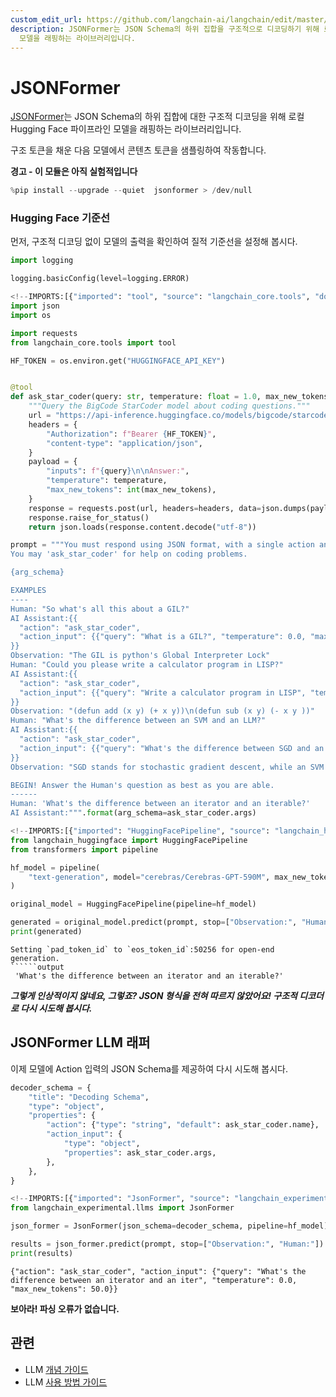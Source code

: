 ```yaml
---
custom_edit_url: https://github.com/langchain-ai/langchain/edit/master/docs/docs/integrations/llms/jsonformer_experimental.ipynb
description: JSONFormer는 JSON Schema의 하위 집합을 구조적으로 디코딩하기 위해 로컬 Hugging Face 파이프라인
  모델을 래핑하는 라이브러리입니다.
---
```


# JSONFormer

[JSONFormer](https://github.com/1rgs/jsonformer)는 JSON Schema의 하위 집합에 대한 구조적 디코딩을 위해 로컬 Hugging Face 파이프라인 모델을 래핑하는 라이브러리입니다.

구조 토큰을 채운 다음 모델에서 콘텐츠 토큰을 샘플링하여 작동합니다.

**경고 - 이 모듈은 아직 실험적입니다**

```python
%pip install --upgrade --quiet  jsonformer > /dev/null
```


### Hugging Face 기준선

먼저, 구조적 디코딩 없이 모델의 출력을 확인하여 질적 기준선을 설정해 봅시다.

```python
import logging

logging.basicConfig(level=logging.ERROR)
```


```python
<!--IMPORTS:[{"imported": "tool", "source": "langchain_core.tools", "docs": "https://api.python.langchain.com/en/latest/tools/langchain_core.tools.convert.tool.html", "title": "JSONFormer"}]-->
import json
import os

import requests
from langchain_core.tools import tool

HF_TOKEN = os.environ.get("HUGGINGFACE_API_KEY")


@tool
def ask_star_coder(query: str, temperature: float = 1.0, max_new_tokens: float = 250):
    """Query the BigCode StarCoder model about coding questions."""
    url = "https://api-inference.huggingface.co/models/bigcode/starcoder"
    headers = {
        "Authorization": f"Bearer {HF_TOKEN}",
        "content-type": "application/json",
    }
    payload = {
        "inputs": f"{query}\n\nAnswer:",
        "temperature": temperature,
        "max_new_tokens": int(max_new_tokens),
    }
    response = requests.post(url, headers=headers, data=json.dumps(payload))
    response.raise_for_status()
    return json.loads(response.content.decode("utf-8"))
```


```python
prompt = """You must respond using JSON format, with a single action and single action input.
You may 'ask_star_coder' for help on coding problems.

{arg_schema}

EXAMPLES
----
Human: "So what's all this about a GIL?"
AI Assistant:{{
  "action": "ask_star_coder",
  "action_input": {{"query": "What is a GIL?", "temperature": 0.0, "max_new_tokens": 100}}"
}}
Observation: "The GIL is python's Global Interpreter Lock"
Human: "Could you please write a calculator program in LISP?"
AI Assistant:{{
  "action": "ask_star_coder",
  "action_input": {{"query": "Write a calculator program in LISP", "temperature": 0.0, "max_new_tokens": 250}}
}}
Observation: "(defun add (x y) (+ x y))\n(defun sub (x y) (- x y ))"
Human: "What's the difference between an SVM and an LLM?"
AI Assistant:{{
  "action": "ask_star_coder",
  "action_input": {{"query": "What's the difference between SGD and an SVM?", "temperature": 1.0, "max_new_tokens": 250}}
}}
Observation: "SGD stands for stochastic gradient descent, while an SVM is a Support Vector Machine."

BEGIN! Answer the Human's question as best as you are able.
------
Human: 'What's the difference between an iterator and an iterable?'
AI Assistant:""".format(arg_schema=ask_star_coder.args)
```


```python
<!--IMPORTS:[{"imported": "HuggingFacePipeline", "source": "langchain_huggingface", "docs": "https://api.python.langchain.com/en/latest/llms/langchain_huggingface.llms.huggingface_pipeline.HuggingFacePipeline.html", "title": "JSONFormer"}]-->
from langchain_huggingface import HuggingFacePipeline
from transformers import pipeline

hf_model = pipeline(
    "text-generation", model="cerebras/Cerebras-GPT-590M", max_new_tokens=200
)

original_model = HuggingFacePipeline(pipeline=hf_model)

generated = original_model.predict(prompt, stop=["Observation:", "Human:"])
print(generated)
```

```output
Setting `pad_token_id` to `eos_token_id`:50256 for open-end generation.
``````output
 'What's the difference between an iterator and an iterable?'
```

***그렇게 인상적이지 않네요, 그렇죠? JSON 형식을 전혀 따르지 않았어요! 구조적 디코더로 다시 시도해 봅시다.***

## JSONFormer LLM 래퍼

이제 모델에 Action 입력의 JSON Schema를 제공하여 다시 시도해 봅시다.

```python
decoder_schema = {
    "title": "Decoding Schema",
    "type": "object",
    "properties": {
        "action": {"type": "string", "default": ask_star_coder.name},
        "action_input": {
            "type": "object",
            "properties": ask_star_coder.args,
        },
    },
}
```


```python
<!--IMPORTS:[{"imported": "JsonFormer", "source": "langchain_experimental.llms", "docs": "https://api.python.langchain.com/en/latest/llms/langchain_experimental.llms.jsonformer_decoder.JsonFormer.html", "title": "JSONFormer"}]-->
from langchain_experimental.llms import JsonFormer

json_former = JsonFormer(json_schema=decoder_schema, pipeline=hf_model)
```


```python
results = json_former.predict(prompt, stop=["Observation:", "Human:"])
print(results)
```

```output
{"action": "ask_star_coder", "action_input": {"query": "What's the difference between an iterator and an iter", "temperature": 0.0, "max_new_tokens": 50.0}}
```

**보아라! 파싱 오류가 없습니다.**

## 관련

- LLM [개념 가이드](/docs/concepts/#llms)
- LLM [사용 방법 가이드](/docs/how_to/#llms)
